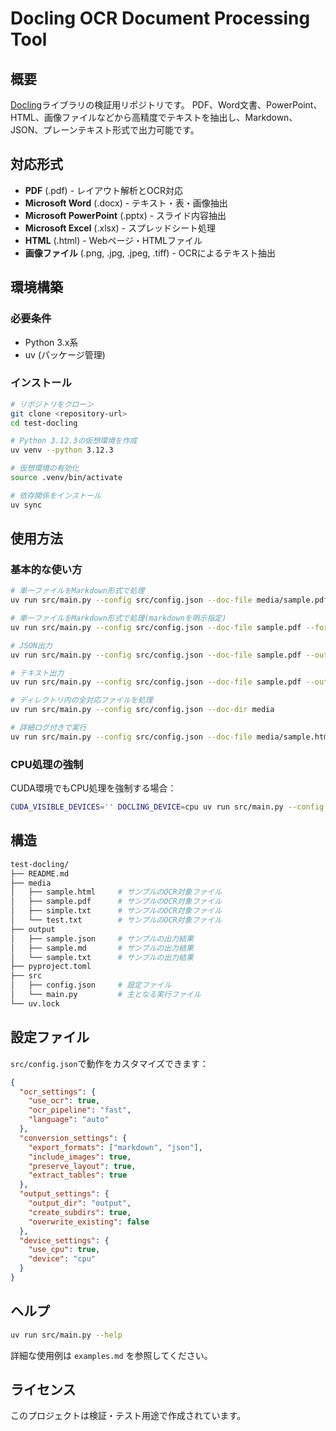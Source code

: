 # Docling OCR Document Processing Tool

## 概要

[Docling](https://github.com/docling-project/docling)ライブラリの検証用リポジトリです。
PDF、Word文書、PowerPoint、HTML、画像ファイルなどから高精度でテキストを抽出し、Markdown、JSON、プレーンテキスト形式で出力可能です。

## 対応形式

- **PDF** (.pdf) - レイアウト解析とOCR対応
- **Microsoft Word** (.docx) - テキスト・表・画像抽出
- **Microsoft PowerPoint** (.pptx) - スライド内容抽出
- **Microsoft Excel** (.xlsx) - スプレッドシート処理
- **HTML** (.html) - Webページ・HTMLファイル
- **画像ファイル** (.png, .jpg, .jpeg, .tiff) - OCRによるテキスト抽出

## 環境構築

### 必要条件

- Python 3.x系
- uv (パッケージ管理)

### インストール

```bash
# リポジトリをクローン
git clone <repository-url>
cd test-docling

# Python 3.12.3の仮想環境を作成
uv venv --python 3.12.3

# 仮想環境の有効化
source .venv/bin/activate

# 依存関係をインストール
uv sync
```

## 使用方法

### 基本的な使い方

```bash
# 単一ファイルをMarkdown形式で処理
uv run src/main.py --config src/config.json --doc-file media/sample.pdf

# 単一ファイルをMarkdown形式で処理(markdownを明示指定)
uv run src/main.py --config src/config.json --doc-file sample.pdf --format-to-markdown

# JSON出力
uv run src/main.py --config src/config.json --doc-file sample.pdf --output-format json

# テキスト出力
uv run src/main.py --config src/config.json --doc-file sample.pdf --output-format text

# ディレクトリ内の全対応ファイルを処理
uv run src/main.py --config src/config.json --doc-dir media

# 詳細ログ付きで実行
uv run src/main.py --config src/config.json --doc-file media/sample.html --verbose
```

### CPU処理の強制

CUDA環境でもCPU処理を強制する場合：

```bash
CUDA_VISIBLE_DEVICES='' DOCLING_DEVICE=cpu uv run src/main.py --config src/config.json --doc-file media/sample.pdf
```

## 構造

```bash
test-docling/
├── README.md
├── media
│   ├── sample.html     # サンプルのOCR対象ファイル
│   ├── sample.pdf      # サンプルのOCR対象ファイル
│   ├── simple.txt      # サンプルのOCR対象ファイル
│   └── test.txt        # サンプルのOCR対象ファイル
├── output
│   ├── sample.json     # サンプルの出力結果
│   ├── sample.md       # サンプルの出力結果
│   └── sample.txt      # サンプルの出力結果
├── pyproject.toml
├── src
│   ├── config.json     # 設定ファイル
│   └── main.py         # 主となる実行ファイル
└── uv.lock
```

## 設定ファイル

`src/config.json`で動作をカスタマイズできます：

```json
{
  "ocr_settings": {
    "use_ocr": true,
    "ocr_pipeline": "fast",
    "language": "auto"
  },
  "conversion_settings": {
    "export_formats": ["markdown", "json"],
    "include_images": true,
    "preserve_layout": true,
    "extract_tables": true
  },
  "output_settings": {
    "output_dir": "output",
    "create_subdirs": true,
    "overwrite_existing": false
  },
  "device_settings": {
    "use_cpu": true,
    "device": "cpu"
  }
}
```

## ヘルプ

```bash
uv run src/main.py --help
```

詳細な使用例は `examples.md` を参照してください。

## ライセンス

このプロジェクトは検証・テスト用途で作成されています。